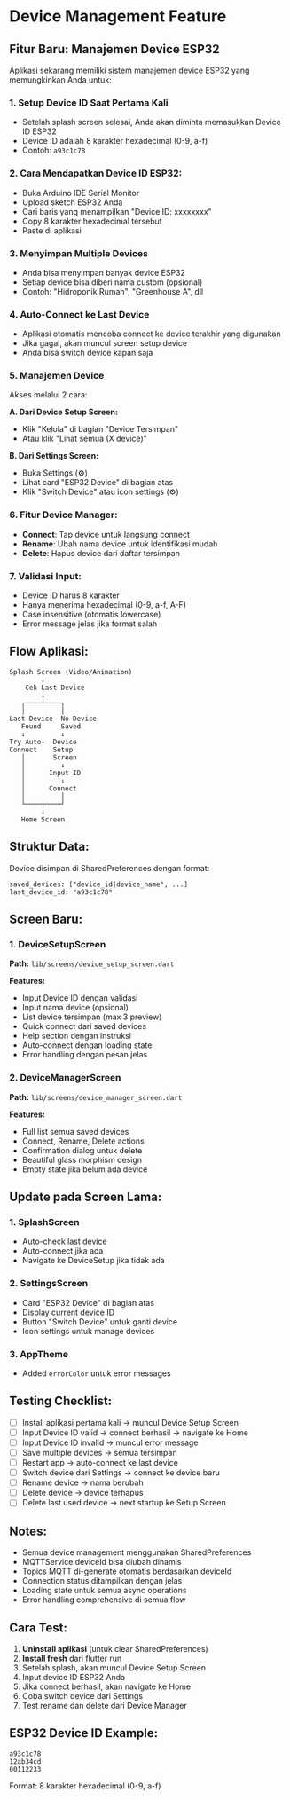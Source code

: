# Device Management Feature

## Fitur Baru: Manajemen Device ESP32

Aplikasi sekarang memiliki sistem manajemen device ESP32 yang memungkinkan Anda untuk:

### 1. **Setup Device ID Saat Pertama Kali**
   - Setelah splash screen selesai, Anda akan diminta memasukkan Device ID ESP32
   - Device ID adalah 8 karakter hexadecimal (0-9, a-f)
   - Contoh: `a93c1c78`

### 2. **Cara Mendapatkan Device ID ESP32:**
   - Buka Arduino IDE Serial Monitor
   - Upload sketch ESP32 Anda
   - Cari baris yang menampilkan "Device ID: xxxxxxxx"
   - Copy 8 karakter hexadecimal tersebut
   - Paste di aplikasi

### 3. **Menyimpan Multiple Devices**
   - Anda bisa menyimpan banyak device ESP32
   - Setiap device bisa diberi nama custom (opsional)
   - Contoh: "Hidroponik Rumah", "Greenhouse A", dll

### 4. **Auto-Connect ke Last Device**
   - Aplikasi otomatis mencoba connect ke device terakhir yang digunakan
   - Jika gagal, akan muncul screen setup device
   - Anda bisa switch device kapan saja

### 5. **Manajemen Device**
   Akses melalui 2 cara:
   
   **A. Dari Device Setup Screen:**
   - Klik "Kelola" di bagian "Device Tersimpan"
   - Atau klik "Lihat semua (X device)"
   
   **B. Dari Settings Screen:**
   - Buka Settings (⚙️)
   - Lihat card "ESP32 Device" di bagian atas
   - Klik "Switch Device" atau icon settings (⚙️)

### 6. **Fitur Device Manager:**
   - **Connect**: Tap device untuk langsung connect
   - **Rename**: Ubah nama device untuk identifikasi mudah
   - **Delete**: Hapus device dari daftar tersimpan

### 7. **Validasi Input:**
   - Device ID harus 8 karakter
   - Hanya menerima hexadecimal (0-9, a-f, A-F)
   - Case insensitive (otomatis lowercase)
   - Error message jelas jika format salah

## Flow Aplikasi:

```
Splash Screen (Video/Animation)
        ↓
    Cek Last Device
        ↓
   ┌────┴────┐
   │         │
Last Device  No Device
   Found     Saved
   ↓         ↓
Try Auto-  Device
Connect    Setup
   │       Screen
   │         ↓
   │      Input ID
   │         ↓
   │      Connect
   │         │
   └────┬────┘
        ↓
   Home Screen
```

## Struktur Data:

Device disimpan di SharedPreferences dengan format:
```
saved_devices: ["device_id|device_name", ...]
last_device_id: "a93c1c78"
```

## Screen Baru:

### 1. DeviceSetupScreen
**Path:** `lib/screens/device_setup_screen.dart`

**Features:**
- Input Device ID dengan validasi
- Input nama device (opsional)
- List device tersimpan (max 3 preview)
- Quick connect dari saved devices
- Help section dengan instruksi
- Auto-connect dengan loading state
- Error handling dengan pesan jelas

### 2. DeviceManagerScreen
**Path:** `lib/screens/device_manager_screen.dart`

**Features:**
- Full list semua saved devices
- Connect, Rename, Delete actions
- Confirmation dialog untuk delete
- Beautiful glass morphism design
- Empty state jika belum ada device

## Update pada Screen Lama:

### 1. SplashScreen
- Auto-check last device
- Auto-connect jika ada
- Navigate ke DeviceSetup jika tidak ada

### 2. SettingsScreen
- Card "ESP32 Device" di bagian atas
- Display current device ID
- Button "Switch Device" untuk ganti device
- Icon settings untuk manage devices

### 3. AppTheme
- Added `errorColor` untuk error messages

## Testing Checklist:

- [ ] Install aplikasi pertama kali → muncul Device Setup Screen
- [ ] Input Device ID valid → connect berhasil → navigate ke Home
- [ ] Input Device ID invalid → muncul error message
- [ ] Save multiple devices → semua tersimpan
- [ ] Restart app → auto-connect ke last device
- [ ] Switch device dari Settings → connect ke device baru
- [ ] Rename device → nama berubah
- [ ] Delete device → device terhapus
- [ ] Delete last used device → next startup ke Setup Screen

## Notes:

- Semua device management menggunakan SharedPreferences
- MQTTService deviceId bisa diubah dinamis
- Topics MQTT di-generate otomatis berdasarkan deviceId
- Connection status ditampilkan dengan jelas
- Loading state untuk semua async operations
- Error handling comprehensive di semua flow

## Cara Test:

1. **Uninstall aplikasi** (untuk clear SharedPreferences)
2. **Install fresh** dari flutter run
3. Setelah splash, akan muncul Device Setup Screen
4. Input device ID ESP32 Anda
5. Jika connect berhasil, akan navigate ke Home
6. Coba switch device dari Settings
7. Test rename dan delete dari Device Manager

## ESP32 Device ID Example:
```
a93c1c78
12ab34cd
00112233
```

Format: 8 karakter hexadecimal (0-9, a-f)
